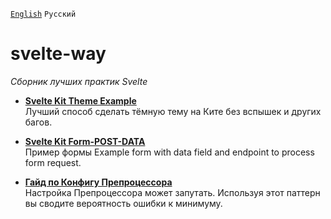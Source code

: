 [`English`](README.md) `Русский`

# svelte-way
*Сборник лучших практик Svelte*

- [**Svelte Kit Theme Example**](/recipes/dark-theme)  
Лучший способ сделать тёмную тему на Ките без вспышек и других багов.

- [**Svelte Kit Form-POST-DATA**](/recipes/form-post)  
Пример формы Example form with data field and endpoint to process form request.

- [**Гайд по Конфигу Препроцессора**](/recipes/preprocess-config)  
Настройка Препроцессора может запутать. Используя этот паттерн вы сводите вероятность ошибки к минимуму.

